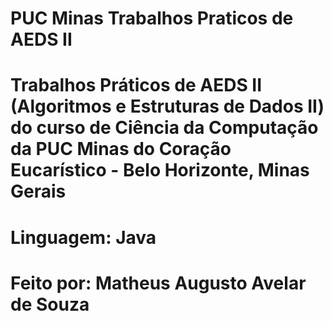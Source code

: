 # PUC Minas Trabalhos Praticos de AEDS II
# Trabalhos Práticos de AEDS II (Algoritmos e Estruturas de Dados II) do curso de Ciência da Computação da PUC Minas do Coração Eucarístico - Belo Horizonte, Minas Gerais
# Linguagem: Java
# Feito por: Matheus Augusto Avelar de Souza
